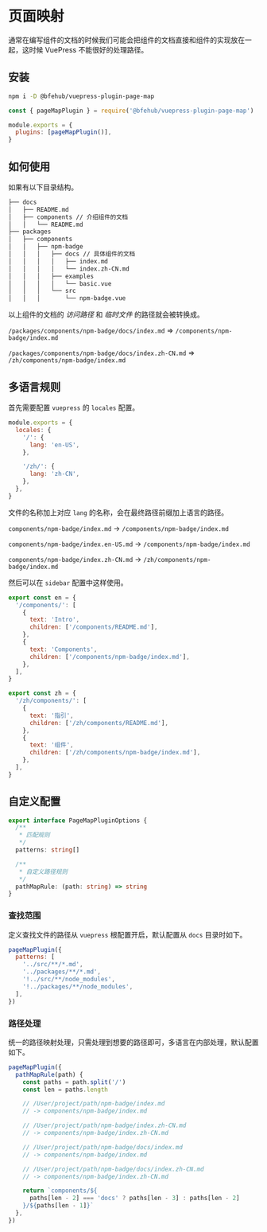# 页面映射

通常在编写组件的文档的时候我们可能会把组件的文档直接和组件的实现放在一起，这时候 VuePress 不能很好的处理路径。

## 安装

```sh
npm i -D @bfehub/vuepress-plugin-page-map
```

```js
const { pageMapPlugin } = require('@bfehub/vuepress-plugin-page-map')

module.exports = {
  plugins: [pageMapPlugin()],
}
```

## 如何使用

如果有以下目录结构。

```sh
├── docs
│   ├── README.md
│   ├── components // 介绍组件的文档
│   │   └── README.md
├── packages
│   ├── components
│   │   ├── npm-badge
│   │   │   ├── docs // 具体组件的文档
│   │   │   │   ├── index.md
│   │   │   │   └── index.zh-CN.md
│   │   │   ├── examples
│   │   │   │   └── basic.vue
│   │   │   └── src
│   │   │       └── npm-badge.vue
```

以上组件的文档的 _访问路径_ 和 _临时文件_ 的路径就会被转换成。

`/packages/components/npm-badge/docs/index.md` => `/components/npm-badge/index.md`

`/packages/components/npm-badge/docs/index.zh-CN.md` => `/zh/components/npm-badge/index.md`

## 多语言规则

首先需要配置 `vuepress` 的 `locales` 配置。

```js
module.exports = {
  locales: {
    '/': {
      lang: 'en-US',
    },

    '/zh/': {
      lang: 'zh-CN',
    },
  },
}
```

文件的名称加上对应 `lang` 的名称，会在最终路径前缀加上语言的路径。

`components/npm-badge/index.md` -> `/components/npm-badge/index.md`

`components/npm-badge/index.en-US.md` -> `/components/npm-badge/index.md`

`components/npm-badge/index.zh-CN.md` -> `/zh/components/npm-badge/index.md`

然后可以在 `sidebar` 配置中这样使用。

```js
export const en = {
  '/components/': [
    {
      text: 'Intro',
      children: ['/components/README.md'],
    },
    {
      text: 'Components',
      children: ['/components/npm-badge/index.md'],
    },
  ],
}
```

```js
export const zh = {
  '/zh/components/': [
    {
      text: '指引',
      children: ['/zh/components/README.md'],
    },
    {
      text: '组件',
      children: ['/zh/components/npm-badge/index.md'],
    },
  ],
}
```

## 自定义配置

```ts
export interface PageMapPluginOptions {
  /**
   * 匹配规则
   */
  patterns: string[]

  /**
   * 自定义路径规则
   */
  pathMapRule: (path: string) => string
}
```

### 查找范围

定义查找文件的路径从 `vuepress` 根配置开启，默认配置从 `docs` 目录时如下。

```js
pageMapPlugin({
  patterns: [
    '../src/**/*.md',
    '../packages/**/*.md',
    '!../src/**/node_modules',
    '!../packages/**/node_modules',
  ],
})
```

### 路径处理

统一的路径映射处理，只需处理到想要的路径即可，多语言在内部处理，默认配置如下。

```js
pageMapPlugin({
  pathMapRule(path) {
    const paths = path.split('/')
    const len = paths.length

    // /User/project/path/npm-badge/index.md
    // -> components/npm-badge/index.md

    // /User/project/path/npm-badge/index.zh-CN.md
    // -> components/npm-badge/index.zh-CN.md

    // /User/project/path/npm-badge/docs/index.md
    // -> components/npm-badge/index.md

    // /User/project/path/npm-badge/docs/index.zh-CN.md
    // -> components/npm-badge/index.zh-CN.md

    return `components/${
      paths[len - 2] === 'docs' ? paths[len - 3] : paths[len - 2]
    }/${paths[len - 1]}`
  },
})
```
